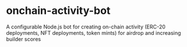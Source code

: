 # onchain-activity-bot
A configurable Node.js bot for creating on-chain activity (ERC-20 deployments, NFT deployments, token mints) for airdrop  and increasing builder scores
